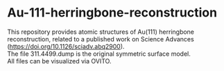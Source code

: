 # Au-111-herringbone-reconstruction
This repository provides atomic structures of Au(111) herringbone reconstruction, related to a published work on Science Advances (https://doi.org/10.1126/sciadv.abq2900).  
The file 311.4499.dump is the original symmetric surface model.  
All files can be visualized via OVITO.
